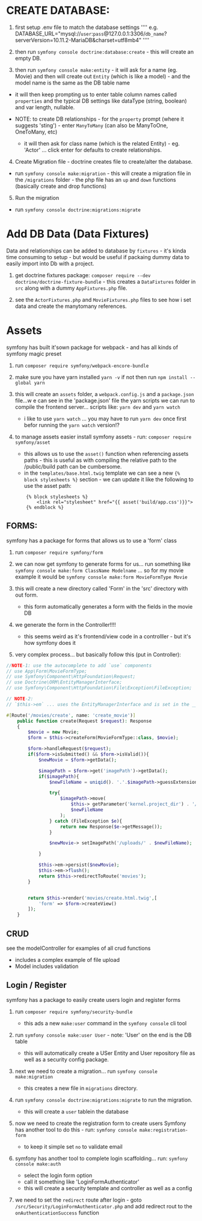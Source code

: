 # CREATE DATABASE:
1. first setup .env file to match the database settings
''''
e.g. DATABASE_URL="mysql://`user`:`pass`@127.0.0.1:3306/`db_name`?serverVersion=10.11.2-MariaDB&charset=utf8mb4"
''''
2. then run `symfony console doctrine:database:create` - this will create an empty DB.

3. then run `symfony console make:entity` - it will ask for a name (eg. Movie) and then will create out `Entity` (which is like a model) - and the model name is the same as the DB table name

- it will then keep prompting us to enter table column names called `properties` and the typical DB settings like dataType (string, boolean) and var length, nullable.

- NOTE: to create DB relationships - for the `property` prompt (where it suggests 'sting') - enter `ManyToMany` (can also be ManyToOne, OneToMany, etc)

    - it will then ask for class name (which is the related Entity) - eg. 'Actor' ... click enter for defaults to create relationships.

4. Create Migration file - doctrine creates file to create/alter the database.
 - run `symfony console make:migration` - this will create a migration file in the `/migrations` folder - the php file has an `up` and `down` functions (basically create and drop functions)

5. Run the migration
- run `symfony console doctrine:migrations:migrate` 


# Add DB Data (Data Fixtures)
Data and relationships can be added to database by `fixtures` - it's kinda time consuming to setup - but would be useful if packaing dummy data to easily import into Db with a project.

1. get doctrine fixtures package: `composer require --dev doctrine/doctrine-fixture-bundle` - this creates a `DataFixtures` folder in `src` along with a dummy `AppFixtures.php` file.

2. see the `ActorFixtures.php` and `MovieFixtures.php` files to see how i set data and create the manytomany references.


#  Assets
symfony has built it'sown package for webpack - and has all kinds of symfony magic preset
1. run `composer require symfony/webpack-encore-bundle`
2. make sure you have yarn installed `yarn -v` if not then run `npm install --global yarn`
3. this will create an `assets` folder, a `webpack.config.js` and a `package.json` file...w e can see in the 'package.json' file the yarn scripts we can run to compile the frontend server... scripts like: `yarn dev` and `yarn watch`
    - i like to use `yarn watch` 
    ... you may have to run `yarn dev` once first befor running the `yarn watch` version!?

4. to manage assets easier install symfony assets - run: `composer require symfony/asset`
    - this allows us to use the `asset()` function when referencing assets paths - this is useful as with compiling the relative path to the /public/build path can be cumbersome.
    - in the `templates/base.html.twig` template we can see a new `{% block stylesheets %}` section - we can update it like the following to use the asset path:
    ````twig
        {% block stylesheets %}
            <link rel="stylesheet" href="{{ asset('build/app.css')}}">
        {% endblock %}
    ````


## FORMS:
symfony has a package for forms that allows us to use a 'form' class
1. run `composer require symfony/form`
2. we can now get symfony to generate forms for us... run something like `symfony console make:form ClassName Modelname` 
... so for my movie example it would be `symfony console make:form MovieFormType Movie`
3. this will create a new directory called 'Form' in the 'src' directory with out form.
    - this form automatically generates a form with the fields in the movie DB 
4. we generate the form in the Controller!!!!
    - this seems weird as it's frontend/view code in a controlller - but it's how symfony does it

5. very complex process... but basically follow this (put in Controller):
````php
//NOTE-1: use the autocomplete to add `use` components
// use App\Form\MovieFormType;
// use Symfony\Component\HttpFoundation\Request;
// use Doctrine\ORM\EntityManagerInterface;
// use Symfony\Component\HttpFoundation\File\Exception\FileException;

// NOTE-2:
// `$this->em` ... uses the EntityManagerInterface and is set in the __constructor

#[Route('/movies/create', name: 'create_movie')]
    public function create(Request $request): Response
    {
        $movie = new Movie;
        $form = $this->createForm(MovieFormType::class, $movie);

        $form->handleRequest($request);
        if($form->isSubmitted() && $form->isValid()){
            $newMovie = $form->getData();

            $imagePath = $form->get('imagePath')->getData();
            if($imagePath){
                $newFileName = uniqid(). '.'.$imagePath->guessExtension();

                try{
                    $imagePath->move(
                        $this-> getParameter('kernel.project_dir') . '/public/uploads',
                        $newFileName
                    );
                } catch (FileException $e){
                    return new Response($e->getMessage());
                }

                $newMovie-> setImagePath('/uploads/' . $newFileName);

            }

            $this->em->persist($newMovie);
            $this->em->flush();
            return $this->redirectToRoute('movies');
        }


        return $this->render('movies/create.html.twig',[
            'form' => $form->createView()
        ]);
    }
````


## CRUD
see the modelController for examples of all crud functions
- includes a complex example of file upload
- Model includes validation


## Login / Register
symfony has a package to easily create users login and register forms

1. run `composer require symfony/security-bundle`
    - this ads a new `make:user` command in the `symfony console` cli tool

2. run `symfony console make:user User` - note: 'User' on the end is the DB table
    - this will automatically create a USer Entity and User repository file as well as a security config package.

3. next we need to create a migration... run `symfony console make:migration`
    - this creates a new file in `migrations` directory.

4. run `symfony console doctrine:migrations:migrate` to run the migration.
    - this will create a `user` tablein the database

5. now we need to create the registration form to create users
    Symfony has another tool to do this - run: `symfony console make:registration-form`
    - to keep it simple set `no` to validate email

6. symfony has another tool to complete login scaffolding... 
    run: `symfony console make:auth`
    - select the login form option
    - call it something like 'LoginFormAuthenticator'
    - this will create a security template and controller as well as a config

7. we need to set the `redirect` route after login - goto `/src/Security/LoginFormAuthenticator.php` and add redirect rout to the `onAuthenticationSuccess` function



